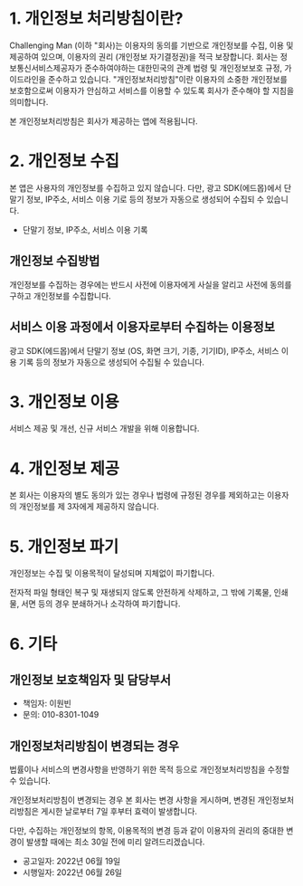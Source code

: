 # 1. 개인정보 처리방침이란?

Challenging Man (이하 "회사)는 이용자의 동의를 기반으로 개인정보를 수집, 이용 및 제공하여 있으며, 이용자의 권리 (개인정보 자기결정권)을 적극 보장합니다.
회사는 정보통신서비스제공자가 준수하여야하는 대한민국의 관계 법령 및 개인정보보호 규정, 가이드라인을 준수하고 있습니다.
"개인정보처리방침"이란 이용자의 소중한 개인정보를 보호함으로써 이용자가 안심하고 서비스를 이용할 수 있도록 회사가 준수해야 할 지침을 의미합니다.

본 개인정보처리방침은 회사가 제공하는 앱에 적용됩니다.

# 2. 개인정보 수집

본 앱은 사용자의 개인정보를 수집하고 있지 않습니다. 다만, 광고 SDK(에드몹)에서 단말기 정보, IP주소, 서비스 이용 기로 등의 정보가 자동으로 생성되어 수집되 수 있습니다.
- 단말기 정보, IP주소, 서비스 이용 기록

## 개인정보 수집방법

개인정보를 수집하는 경우에는 반드시 사전에 이용자에게 사실을 알리고 사전에 동의를 구하고 개인정보를 수집합니다.

## 서비스 이용 과정에서 이용자로부터 수집하는 이용정보

광고 SDK(에드몹)에서 단말기 정보 (OS, 화면 크기, 기종, 기기ID), IP주소, 서비스 이용 기록 등의 정보가 자동으로 생성되어 수집될 수 있습니다.

# 3. 개인정보 이용

서비스 제공 및 개선, 신규 서비스 개발을 위해 이용합니다.

# 4. 개인정보 제공

본 회사는 이용자의 별도 동의가 있는 경우나 법령에 규정된 경우를 제외하고는 이용자의 개인정보를 제 3자에게 제공하지 않습니다.

# 5. 개인정보 파기

개인정보는 수집 및 이용목적이 달성되며 지체없이 파기합니다.

전자적 파일 형태인 복구 및 재생되지 않도록 안전하게 삭제하고, 그 밖에 기록물, 인쇄물, 서면 등의 경우 분쇄하거나 소각하여 파기합니다.

# 6. 기타

## 개인정보 보호책임자 및 담당부서
* 책임자: 이원빈
* 문의: 010-8301-1049

## 개인정보처리방침이 변경되는 경우

법률이나 서비스의 변경사항을 반영하기 위한 목적 등으로 개인정보처리방침을 수정할 수 있습니다.

개인정보처리방침이 변경되는 경우 본 회사는 변경 사항을 게시하며, 변경된 개인정보처리방침은 게시한 날로부터 7일 후부터 효력이 발생합니다.

다만, 수집하는 개인정보의 항목, 이용목적의 변경 등과 같이 이용자의 권리의 중대한 변경이 발생할 때에는 최소 30일 전에 미리 알려드리겠습니다.

* 공고일자: 2022년 06월 19일
* 시행일자: 2022년 06월 26일

